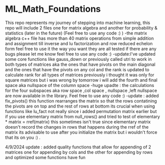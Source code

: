 # ML_Math_Foundations
This repo represents my journey of stepping into machine learning, this repo will include 2 files one for matrix algebra and another for probability & statistics (later in the future) (Feel free to use any code :) ) 
-the matrix algebra c++ file has more than 40 matrix operations from simple addition and assignment till inverse and lu factorization and row reduced echelon form feel free to use it the way you want 
they are all tested if there are any bugs please let me know 
feel free to use any code :)
-update:I've updated some core functions like gauss_down or previously called utri to work in both types of matrices aka the ones that have pivots on the main diagonal and the ones that have the pivots on any col and the rank is updated to calculate rank for all types of matrices 
previously i thought it was only for square matrices but i was wrong 
by tomorrow i will add the fourth and final space aka nullspace of the column space
-huge upadte : the calculations for the four subspaces aka row space ,col space , nullspace ,left nullspace are now available in the library.
 Feel free to use any code :)
-update : added fix_pivots() this function rearranges the matrix so that the rows contatining the pivots are on top and the rest of rows at bottom 
its crucial when using functions like lu_fact not really since i added permutation matrix earlier  but if you use elementary matrix from null_rows() and tried to test of elementary * matrix = rref(matrix) this sometimes isn't true since elementary matrix doesn't record the changes in rows that happens during the rref of the matrix its advisable to use after you initialize the matrix but i wouldn't force that its on you :) .

4/9/2024 update : added quality functions that allow for appending of 2 matrices one for appending by cols and the other for appending by rows and optimized some functions have fun
